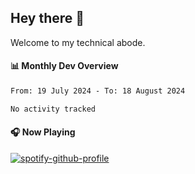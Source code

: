 ## Hey there 👋

Welcome to my technical abode.

#### 📊 Monthly Dev Overview
<!--START_SECTION:waka-->

```txt
From: 19 July 2024 - To: 18 August 2024

No activity tracked
```

<!--END_SECTION:waka-->

#### 🎧 Now Playing

[![spotify-github-profile](https://spotify-github-profile.vercel.app/api/view?uid=james2mid&cover_image=true&theme=natemoo-re)](https://open.spotify.com/user/james2mid?si=2b3baf2b09cb499e)
